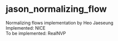 # jason_normalizing_flow  

Normalizing flows implementation by Heo Jaeseung  
Implemented: NICE  
To be implemented: RealNVP  
